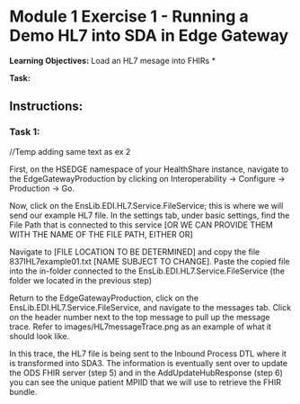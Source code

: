 # Module 1 Exercise 1 - Running a Demo HL7 into SDA in Edge Gateway

**Learning Objectives:** 
Load an HL7 mesage into FHIRs
* 

**Task:** 

## Instructions:

### Task 1: 

//Temp adding same text as ex 2

First, on the HSEDGE namespace of your HealthShare instance, navigate to the EdgeGatewayProduction  by clicking on Interoperability -> Configure -> Production -> Go. 

Now, click on the EnsLib.EDI.HL7.Service.FileService; this is where we will send our example HL7 file. In the settings tab, under basic settings, find the File Path that is connected to this service [OR WE CAN PROVIDE THEM WITH THE NAME OF THE FILE PATH, EITHER OR]

Navigate to [FILE LOCATION TO BE DETERMINED] and copy the file 837IHL7example01.txt [NAME SUBJECT TO CHANGE]. Paste the copied file into the in-folder connected to the EnsLib.EDI.HL7.Service.FileService (the folder we located in the previous step)

Return to the EdgeGatewayProduction, click on the EnsLib.EDI.HL7.Service.FileService, and navigate to the messages tab. Click on the header number next to the top message to pull up the message trace. Refer to images/HL7messageTrace.png as an example of what it should look like.

In this trace, the HL7 file is being sent to the Inbound Process DTL where it is transformed into SDA3. The information is eventually sent over to update the ODS FHIR server (step 5) and in the AddUpdateHubResponse (step 6) you can see the unique patient MPIID that we will use to retrieve the FHIR bundle.